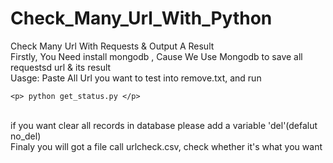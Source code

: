 # Check_Many_Url_With_Python<br>
Check Many Url With Requests &amp; Output A Result<br>
Firstly, You Need install mongodb , Cause We Use Mongodb to save all requestsd url & its result<br>
Uasge: Paste All Url you want to test into remove.txt, and run

    <p> python get_status.py </p>
 <br>
if you want clear all records in database please add a variable 'del'(defalut no_del)<br>
Finaly you will got a file call urlcheck.csv, check whether it's what you want<br>
